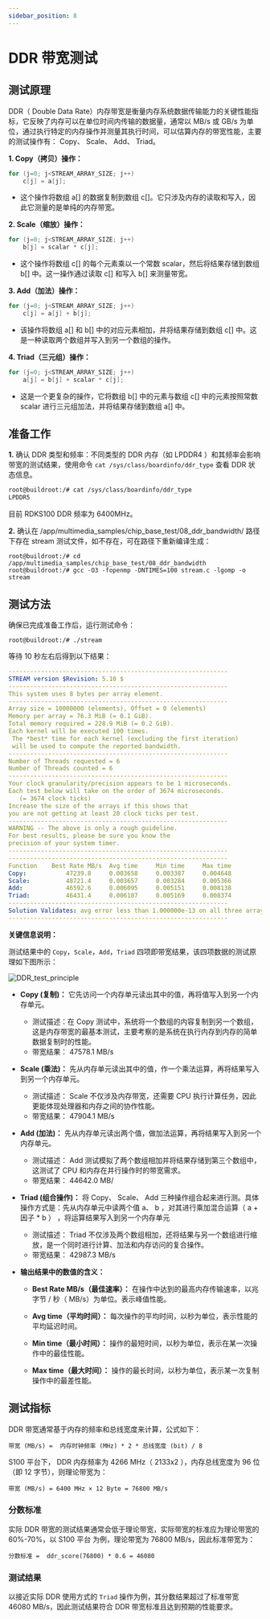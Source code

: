 ```yaml
---
sidebar_position: 8
---
```


# DDR 带宽测试

## 测试原理

DDR（ Double Data Rate）内存带宽是衡量内存系统数据传输能力的关键性能指标，它反映了内存可以在单位时间内传输的数据量，通常以 MB/s 或 GB/s 为单位，通过执行特定的内存操作并测量其执行时间，可以估算内存的带宽性能，主要的测试操作有： Copy、 Scale、 Add、 Triad。

**1. Copy（拷贝）操作：**

```c
for (j=0; j<STREAM_ARRAY_SIZE; j++)
    c[j] = a[j];
```

- 这个操作将数组 a[] 的数据复制到数组 c[]。它只涉及内存的读取和写入，因此它测量的是单纯的内存带宽。

**2. Scale（缩放）操作：**

```c
for (j=0; j<STREAM_ARRAY_SIZE; j++)
    b[j] = scalar * c[j];
```

- 这个操作将数组 c[] 的每个元素乘以一个常数 scalar，然后将结果存储到数组 b[] 中。这一操作通过读取 c[] 和写入 b[] 来测量带宽。

**3. Add（加法）操作：**

```c
for (j=0; j<STREAM_ARRAY_SIZE; j++)
    c[j] = a[j] + b[j];
```

- 该操作将数组 a[] 和 b[] 中的对应元素相加，并将结果存储到数组 c[] 中。这是一种读取两个数组并写入到另一个数组的操作。

**4. Triad（三元组）操作：**

```c
for (j=0; j<STREAM_ARRAY_SIZE; j++)
    a[j] = b[j] + scalar * c[j];
```

- 这是一个更复杂的操作，它将数组 b[] 中的元素与数组 c[] 中的元素按照常数 scalar 进行三元组加法，并将结果存储到数组 a[] 中。

## 准备工作

**1.** 确认 DDR 类型和频率：不同类型的 DDR 内存（如 LPDDR4 ）和其频率会影响带宽的测试结果，使用命令 `cat /sys/class/boardinfo/ddr_type` 查看 DDR 状态信息。

```bash
root@buildroot:/# cat /sys/class/boardinfo/ddr_type
LPDDR5
```

目前 RDKS100 DDR 频率为 6400MHz。

**2.** 确认在 /app/multimedia_samples/chip_base_test/08_ddr_bandwidth/ 路径下存在 stream 测试文件，如不存在，可在路径下重新编译生成：

```shell
root@buildroot:/# cd /app/multimedia_samples/chip_base_test/08_ddr_bandwidth
root@buildroot:/# gcc -O3 -fopenmp -DNTIMES=100 stream.c -lgomp -o stream
```

## 测试方法

确保已完成准备工作后，运行测试命令：

```shell
root@buildroot:/# ./stream
```

等待 10 秒左右后得到以下结果：

```yaml
-------------------------------------------------------------
STREAM version $Revision: 5.10 $
-------------------------------------------------------------
This system uses 8 bytes per array element.
-------------------------------------------------------------
Array size = 10000000 (elements), Offset = 0 (elements)
Memory per array = 76.3 MiB (= 0.1 GiB).
Total memory required = 228.9 MiB (= 0.2 GiB).
Each kernel will be executed 100 times.
 The *best* time for each kernel (excluding the first iteration)
 will be used to compute the reported bandwidth.
-------------------------------------------------------------
Number of Threads requested = 6
Number of Threads counted = 6
-------------------------------------------------------------
Your clock granularity/precision appears to be 1 microseconds.
Each test below will take on the order of 3674 microseconds.
   (= 3674 clock ticks)
Increase the size of the arrays if this shows that
you are not getting at least 20 clock ticks per test.
-------------------------------------------------------------
WARNING -- The above is only a rough guideline.
For best results, please be sure you know the
precision of your system timer.
-------------------------------------------------------------
-------------------------------------------------------------
Function    Best Rate MB/s  Avg time     Min time     Max time
Copy:           47239.8     0.003658     0.003387     0.004648
Scale:          48721.4     0.003657     0.003284     0.005366
Add:            46592.6     0.006095     0.005151     0.008138
Triad:          46431.4     0.006107     0.005169     0.008374
-------------------------------------------------------------
Solution Validates: avg error less than 1.000000e-13 on all three arrays
-------------------------------------------------------------
```

**关键信息说明：**

测试结果中的 `Copy`，`Scale`，`Add`，`Triad` 四项即带宽结果，该四项数据的测试原理如下图所示：

![DDR_test_principle](https://rdk-doc.oss-cn-beijing.aliyuncs.com/doc/images_to_upload/DDR_test_principle.png)

- **Copy (复制)：** 它先访问一个内存单元读出其中的值，再将值写入到另一个内存单元。
  - 测试描述：在 Copy 测试中，系统将一个数组的内容复制到另一个数组，这是内存带宽的最基本测试，主要考察的是系统在执行内存到内存的简单数据复制时的性能。
  - 带宽结果： 47578.1 MB/s
- **Scale (乘法)：** 先从内存单元读出其中的值，作一个乘法运算，再将结果写入到另一个内存单元。
  - 测试描述： Scale 不仅涉及内存带宽，还需要 CPU 执行计算任务，因此更能体现处理器和内存之间的协作性能。
  - 带宽结果： 47904.1 MB/s
- **Add (加法)：** 先从内存单元读出两个值，做加法运算，再将结果写入到另一个内存单元。
  - 测试描述： Add 测试模拟了两个数组相加并将结果存储到第三个数组中，这测试了 CPU 和内存在并行操作时的带宽需求。
  - 带宽结果： 44642.0 MB/
- **Triad (组合操作)：** 将 Copy、 Scale、 Add 三种操作组合起来进行测。具体操作方式是：先从内存单元中读两个值 a、 b ，对其进行乘加混合运算（ a + 因子 * b ） ，将运算结果写入到另一个内存单元
  - 测试描述： Triad 不仅涉及两个数组相加，还将结果与另一个数组进行缩放，是一个同时进行计算、加法和内存访问的复合操作。
  - 带宽结果： 42987.3 MB/s

- **输出结果中的数值的含义：**

  - **Best Rate MB/s（最佳速率）：** 在操作中达到的最高内存传输速率，以兆字节 / 秒（ MB/s）为单位。表示峰值性能。

  - **Avg time（平均时间）：** 每次操作的平均时间，以秒为单位，表示性能的平均延迟时间。

  - **Min time（最小时间）：** 操作的最短时间，以秒为单位，表示在某一次操作中的最佳性能。

  - **Max time（最大时间）：** 操作的最长时间，以秒为单位，表示某一次复制操作中的最差性能。

## 测试指标

DDR 带宽通常基于内存的频率和总线宽度来计算，公式如下：

```shell
带宽 (MB/s) =  内存时钟频率 (MHz) * 2 * 总线宽度 (bit) / 8
```

S100 平台下， DDR 内存频率为 4266 MHz（ 2133x2 ），内存总线宽度为 96 位（即 12 字节），则理论带宽为：

```shell
带宽 (MB/s) = 6400 MHz × 12 Byte = 76800 MB/s

```

### 分数标准

实际 DDR 带宽的测试结果通常会低于理论带宽，实际带宽的标准应为理论带宽的 60%-70%，以 S100 平台 为例，理论带宽为 76800 MB/s，因此标准带宽为：

```shell
分数标准 =  ddr_score(76800) * 0.6 = 46080
```

### 测试结果

以接近实际 DDR 使用方式的 `Triad` 操作为例，其分数结果超过了标准带宽 46080 MB/s，因此测试结果符合 DDR 带宽标准且达到预期的性能要求。
